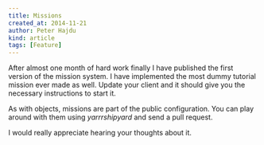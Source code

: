```yaml
---
title: Missions
created_at: 2014-11-21
author: Peter Hajdu
kind: article
tags: [Feature]
---
```


After almost one month of hard work finally I have published the first version of the mission system.
I have implemented the most dummy tutorial mission ever made as well.  Update your client and it should
give you the necessary instructions to start it.

As with objects, missions are part of the public configuration.  You can play around with them
using *yarrrshipyard* and send a pull request.

I would really appreciate hearing your thoughts about it.

